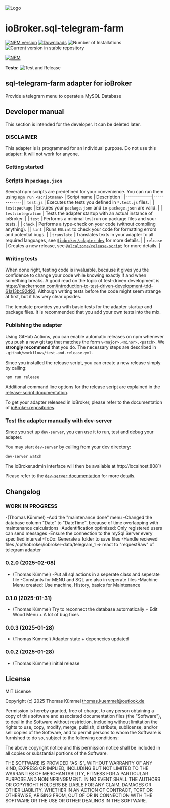 ![Logo](admin/sql-telegram-farm.jpg)

# ioBroker.sql-telegram-farm

[![NPM version](https://img.shields.io/npm/v/iobroker.sql-telegram-farm.svg)](https://www.npmjs.com/package/iobroker.sql-telegram-farm)
[![Downloads](https://img.shields.io/npm/dm/iobroker.sql-telegram-farm.svg)](https://www.npmjs.com/package/iobroker.sql-telegram-farm)
![Number of Installations](https://iobroker.live/badges/sql-telegram-farm-installed.svg)
![Current version in stable repository](https://iobroker.live/badges/sql-telegram-farm-stable.svg)

[![NPM](https://nodei.co/npm/iobroker.sql-telegram-farm.png?downloads=true)](https://nodei.co/npm/iobroker.sql-telegram-farm/)

**Tests:** ![Test and Release](https://github.com/TheThom/ioBroker.sql-telegram-farm/workflows/Test%20and%20Release/badge.svg)

## sql-telegram-farm adapter for ioBroker

Provide a telegram menu to operate a MySQL Database

## Developer manual

This section is intended for the developer. It can be deleted later.

### DISCLAIMER

This adapter is is programmed for an individual purpose. Do not use this adapter: It will not work for anyone.

### Getting started

### Scripts in `package.json`

Several npm scripts are predefined for your convenience. You can run them using `npm run <scriptname>`
| Script name | Description |
|-------------|-------------|
| `test:js` | Executes the tests you defined in `*.test.js` files. |
| `test:package` | Ensures your `package.json` and `io-package.json` are valid. |
| `test:integration` | Tests the adapter startup with an actual instance of ioBroker. |
| `test` | Performs a minimal test run on package files and your tests. |
| `check` | Performs a type-check on your code (without compiling anything). |
| `lint` | Runs `ESLint` to check your code for formatting errors and potential bugs. |
| `translate` | Translates texts in your adapter to all required languages, see [`@iobroker/adapter-dev`](https://github.com/ioBroker/adapter-dev#manage-translations) for more details. |
| `release` | Creates a new release, see [`@alcalzone/release-script`](https://github.com/AlCalzone/release-script#usage) for more details. |

### Writing tests

When done right, testing code is invaluable, because it gives you the
confidence to change your code while knowing exactly if and when
something breaks. A good read on the topic of test-driven development
is https://hackernoon.com/introduction-to-test-driven-development-tdd-61a13bc92d92.
Although writing tests before the code might seem strange at first, but it has very
clear upsides.

The template provides you with basic tests for the adapter startup and package files.
It is recommended that you add your own tests into the mix.

### Publishing the adapter

Using GitHub Actions, you can enable automatic releases on npm whenever you push a new git tag that matches the form
`v<major>.<minor>.<patch>`. We **strongly recommend** that you do. The necessary steps are described in `.github/workflows/test-and-release.yml`.

Since you installed the release script, you can create a new
release simply by calling:

```bash
npm run release
```

Additional command line options for the release script are explained in the
[release-script documentation](https://github.com/AlCalzone/release-script#command-line).

To get your adapter released in ioBroker, please refer to the documentation
of [ioBroker.repositories](https://github.com/ioBroker/ioBroker.repositories#requirements-for-adapter-to-get-added-to-the-latest-repository).

### Test the adapter manually with dev-server

Since you set up `dev-server`, you can use it to run, test and debug your adapter.

You may start `dev-server` by calling from your dev directory:

```bash
dev-server watch
```

The ioBroker.admin interface will then be available at http://localhost:8081/

Please refer to the [`dev-server` documentation](https://github.com/ioBroker/dev-server#command-line) for more details.

## Changelog

<!--
	Placeholder for the next version (at the beginning of the line):
	### **WORK IN PROGRESS**
-->

### **WORK IN PROGRESS**

-(Thomas Kümmel)
-Add the "maintenance done" menu
-Changed the database column "Date" to "DateTime", because of time overlapping with maintenance calculations
-Audentification optimized: Only registered users can send messages
-Ensure the connection to the mySql Server every specified interval
-ToDo: Generate a folder to save files
-Handle recieved files /opt/iobroker/iobroker-data/telegram_1 => react to "requestRaw" of telegram adapter

### 0.2.0 (2025-02-08)

- (Thomas Kümmel) -Put all sql actions in a seperate class and seperate file
  -Constants for MENU and SQL are also in seperate files
  -Machine Menu created: Use machine, History, basics for Maintenance

### 0.1.0 (2025-01-31)

- (Thomas Kümmel) Try to reconnect the database automatically + Edit Wood Menu + A lot of bug fixes

### 0.0.3 (2025-01-28)

- (Thomas Kümmel) Adapter state + depenecies updated

### 0.0.2 (2025-01-28)

- (Thomas Kümmel) initial release

## License

MIT License

Copyright (c) 2025 Thomas Kümmel <thomas.kuemmel@outlook.de>

Permission is hereby granted, free of charge, to any person obtaining a copy
of this software and associated documentation files (the "Software"), to deal
in the Software without restriction, including without limitation the rights
to use, copy, modify, merge, publish, distribute, sublicense, and/or sell
copies of the Software, and to permit persons to whom the Software is
furnished to do so, subject to the following conditions:

The above copyright notice and this permission notice shall be included in all
copies or substantial portions of the Software.

THE SOFTWARE IS PROVIDED "AS IS", WITHOUT WARRANTY OF ANY KIND, EXPRESS OR
IMPLIED, INCLUDING BUT NOT LIMITED TO THE WARRANTIES OF MERCHANTABILITY,
FITNESS FOR A PARTICULAR PURPOSE AND NONINFRINGEMENT. IN NO EVENT SHALL THE
AUTHORS OR COPYRIGHT HOLDERS BE LIABLE FOR ANY CLAIM, DAMAGES OR OTHER
LIABILITY, WHETHER IN AN ACTION OF CONTRACT, TORT OR OTHERWISE, ARISING FROM,
OUT OF OR IN CONNECTION WITH THE SOFTWARE OR THE USE OR OTHER DEALINGS IN THE
SOFTWARE.
